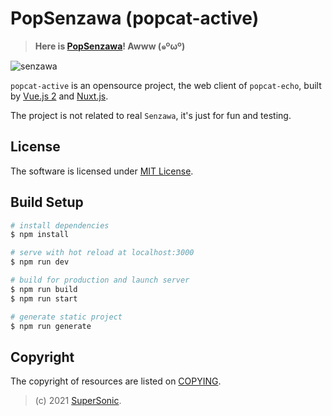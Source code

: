 # PopSenzawa (popcat-active)

> **Here is [PopSenzawa](https://popsenzawa.click)! Awww (๑ºωº)**

![senzawa](static/favicon.ico)

`popcat-active` is an opensource project,
the web client of `popcat-echo`,
built by [Vue.js 2](https://vuejs.org) and [Nuxt.js](https://nuxtjs.org).

The project is not related to real `Senzawa`, it's just for fun and testing.

## License

The software is licensed under [MIT License](LICENSE).

## Build Setup

```bash
# install dependencies
$ npm install

# serve with hot reload at localhost:3000
$ npm run dev

# build for production and launch server
$ npm run build
$ npm run start

# generate static project
$ npm run generate
```

## Copyright

The copyright of resources are listed on [COPYING](COPYING).

> (c) 2021 [SuperSonic](https://github.com/supersonictw).
